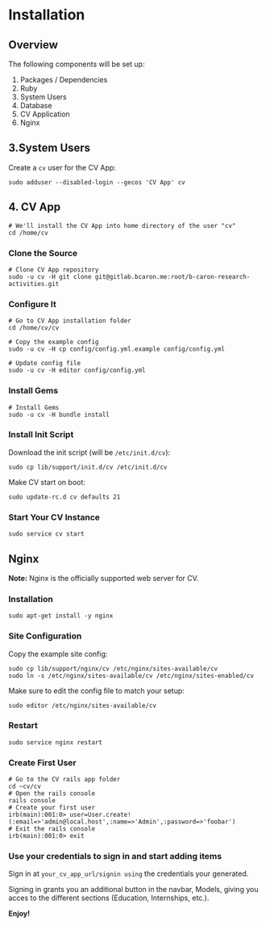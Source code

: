# Installation

## Overview

The following components will be set up:

1. Packages / Dependencies
1. Ruby
1. System Users
1. Database
1. CV Application
1. Nginx

## 3.System Users

Create a `cv` user for the CV App:

    sudo adduser --disabled-login --gecos 'CV App' cv

## 4. CV App

    # We'll install the CV App into home directory of the user "cv"
    cd /home/cv

### Clone the Source

    # Clone CV App repository
    sudo -u cv -H git clone git@gitlab.bcaron.me:root/b-caron-research-activities.git

### Configure It

    # Go to CV App installation folder
    cd /home/cv/cv

    # Copy the example config
    sudo -u cv -H cp config/config.yml.example config/config.yml

    # Update config file
    sudo -u cv -H editor config/config.yml

### Install Gems

    # Install Gems
    sudo -u cv -H bundle install

### Install Init Script

Download the init script (will be `/etc/init.d/cv`):

    sudo cp lib/support/init.d/cv /etc/init.d/cv

Make CV start on boot:

    sudo update-rc.d cv defaults 21

### Start Your CV Instance

    sudo service cv start

## Nginx

**Note:** Nginx is the officially supported web server for CV.

### Installation

    sudo apt-get install -y nginx

### Site Configuration

Copy the example site config:

    sudo cp lib/support/nginx/cv /etc/nginx/sites-available/cv
    sudo ln -s /etc/nginx/sites-available/cv /etc/nginx/sites-enabled/cv

Make sure to edit the config file to match your setup:

    sudo editor /etc/nginx/sites-available/cv

### Restart

    sudo service nginx restart

### Create First User

    # Go to the CV rails app folder
    cd ~cv/cv
    # Open the rails console
    rails console
    # Create your first user
    irb(main):001:0> user=User.create!(:email=>'admin@local.host',:name=>'Admin',:password=>'foobar')
    # Exit the rails console
    irb(main):001:0> exit

### Use your credentials to sign in and start adding items

Sign in at `your_cv_app_url/signin using` the credentials your generated.

Signing in grants you an additional button in the navbar, Models, giving you acces to
the different sections (Education, Internships, etc.).

**Enjoy!**
